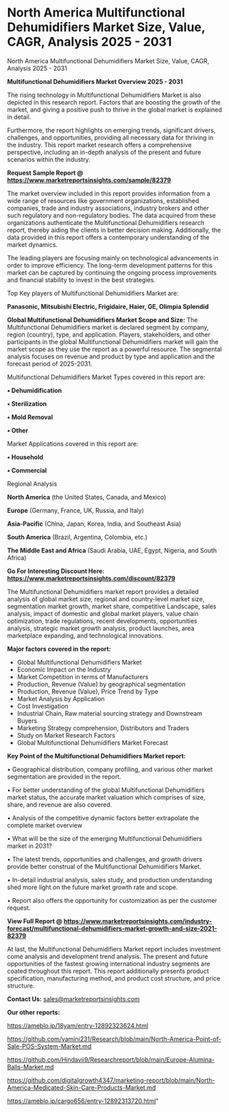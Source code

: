 # North America Multifunctional Dehumidifiers Market Size, Value, CAGR, Analysis 2025 - 2031
 North America Multifunctional Dehumidifiers Market Size, Value, CAGR, Analysis 2025 - 2031

<Strong> Multifunctional Dehumidifiers Market Overview 2025 - 2031</strong>

The rising technology in Multifunctional Dehumidifiers Market is also depicted in this research report. Factors that are boosting the growth of the market, and giving a positive push to thrive in the global market is explained in detail.

Furthermore, the report highlights on emerging trends, significant drivers, challenges, and opportunities, providing all necessary data for thriving in the industry. This report market research offers a comprehensive perspective, including an in-depth analysis of the present and future scenarios within the industry.

<strong>Request Sample Report @ <a href=https://www.marketreportsinsights.com/sample/82379>https://www.marketreportsinsights.com/sample/82379</a></strong>

The market overview included in this report provides information from a wide range of resources like government organizations, established companies, trade and industry associations, industry brokers and other such regulatory and non-regulatory bodies. The data acquired from these organizations authenticate the Multifunctional Dehumidifiers research report, thereby aiding the clients in better decision making. Additionally, the data provided in this report offers a contemporary understanding of the market dynamics.

The leading players are focusing mainly on technological advancements in order to improve efficiency. The long-term development patterns for this market can be captured by continuing the ongoing process improvements and financial stability to invest in the best strategies.

Top Key players of Multifunctional Dehumidifiers Market are:

<strong>Panasonic, Mitsubishi Electric, Frigidaire, Haier, GE, Olimpia Splendid</strong>

<strong><b>Global Multifunctional Dehumidifiers Market Scope and Size:</b></strong>
The Multifunctional Dehumidifiers market is declared segment by company, region (country), type, and application. Players, stakeholders, and other participants in the global Multifunctional Dehumidifiers market will gain the market scope as they use the report as a powerful resource. The segmental analysis focuses on revenue and product by type and application and the forecast period of 2025-2031.

Multifunctional Dehumidifiers Market Types covered in this report are:

<strong>• Dehumidification

• Sterilization

• Mold Removal

• Other</strong>

Market Applications covered in this report are:

<strong>• Household

• Commercial</strong> 

Regional Analysis

<strong>North America</strong> (the United States, Canada, and Mexico)

<strong>Europe</strong> (Germany, France, UK, Russia, and Italy)

<strong>Asia-Pacific</strong> (China, Japan, Korea, India, and Southeast Asia)

<strong>South America</strong> (Brazil, Argentina, Colombia, etc.)

<strong>The Middle East and Africa</strong> (Saudi Arabia, UAE, Egypt, Nigeria, and South Africa)

<strong>Go For Interesting Discount Here: <a href=https://www.marketreportsinsights.com/discount/82379>https://www.marketreportsinsights.com/discount/82379</a></strong>

The Multifunctional Dehumidifiers market report provides a detailed analysis of global market size, regional and country-level market size, segmentation market growth, market share, competitive Landscape, sales analysis, impact of domestic and global market players, value chain optimization, trade regulations, recent developments, opportunities analysis, strategic market growth analysis, product launches, area marketplace expanding, and technological innovations.

<strong><b>Major factors covered in the report:</b></strong>
<ul>
  <li>Global Multifunctional Dehumidifiers Market </li>
  <li>Economic Impact on the Industry</li>
  <li>Market Competition in terms of Manufacturers</li>
  <li>Production, Revenue (Value) by geographical segmentation</li>
  <li>Production, Revenue (Value), Price Trend by Type</li>
  <li>Market Analysis by Application</li>
  <li>Cost Investigation</li>
  <li>Industrial Chain, Raw material sourcing strategy and Downstream Buyers</li>
  <li>Marketing Strategy comprehension, Distributors and Traders</li>
  <li>Study on Market Research Factors</li>
  <li>Global Multifunctional Dehumidifiers Market Forecast</li>
</ul>

<strong><b>Key Point of the Multifunctional Dehumidifiers Market report:</b></strong>

• Geographical distribution, company profiling, and various other market segmentation are provided in the report.

• For better understanding of the global Multifunctional Dehumidifiers market status, the accurate market valuation which comprises of size, share, and revenue are also covered.

• Analysis of the competitive dynamic factors better extrapolate the complete market overview

• What will be the size of the emerging Multifunctional Dehumidifiers market in 2031?

• The latest trends, opportunities and challenges, and growth drivers provide better construal of the Multifunctional Dehumidifiers Market.

• In-detail industrial analysis, sales study, and production understanding shed more light on the future market growth rate and scope.

• Report also offers the opportunity for customization as per the customer request.

<strong><b>View Full Report @ <a href=https://www.marketreportsinsights.com/industry-forecast/multifunctional-dehumidifiers-market-growth-and-size-2021-82379>https://www.marketreportsinsights.com/industry-forecast/multifunctional-dehumidifiers-market-growth-and-size-2021-82379</a></b></strong>


At last, the Multifunctional Dehumidifiers Market report includes investment come analysis and development trend analysis. The present and future opportunities of the fastest growing international industry segments are coated throughout this report. This report additionally presents product specification, manufacturing method, and product cost structure, and price structure.

<strong>Contact Us:</strong>
sales@marketreportsinsights.com

<strong>Our other reports:</strong>

<a href=https://ameblo.jp/18yam/entry-12892323624.html>https://ameblo.jp/18yam/entry-12892323624.html</a>

<a href=https://github.com/yamini231/Research/blob/main/North-America-Point-of-Sale-POS-System-Market.md>https://github.com/yamini231/Research/blob/main/North-America-Point-of-Sale-POS-System-Market.md</a>

<a href=https://github.com/Hindavii9/Researchreport/blob/main/Europe-Alumina-Balls-Market.md>https://github.com/Hindavii9/Researchreport/blob/main/Europe-Alumina-Balls-Market.md</a>

<a href=https://github.com/digitalgrowth4347/marketing-report/blob/main/North-America-Medicated-Skin-Care-Products-Market.md>https://github.com/digitalgrowth4347/marketing-report/blob/main/North-America-Medicated-Skin-Care-Products-Market.md</a>

<a href=https://ameblo.jp/cargo656/entry-12892313720.html>https://ameblo.jp/cargo656/entry-12892313720.html</a>"
